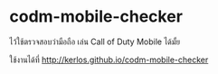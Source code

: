 # codm-mobile-checker
ไว้ใช้ตรวจสอบว่ามือถือ เล่น Call of Duty Mobile ได้มั้ย

ใช้งานได้ที่
http://kerlos.github.io/codm-mobile-checker
